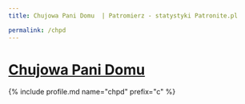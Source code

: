 ```yaml
---
title: Chujowa Pani Domu  | Patromierz - statystyki Patronite.pl

permalink: /chpd
---
```


# [Chujowa Pani Domu ](https://patronite.pl/chpd)

{% include profile.md name="chpd" prefix="c" %}
